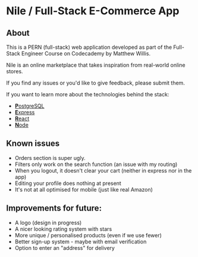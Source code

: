 # Nile / Full-Stack E-Commerce App

## About

This is a PERN (full-stack) web application developed as part of the Full-Stack Engineer Course on Codecademy by Matthew Willis.

Nile is an online marketplace that takes inspiration from real-world online stores.

If you find any issues or you'd like to give feedback, please submit them.

If you want to learn more about the technologies behind the stack:
* [**P**ostgreSQL](https://www.postgresql.org/)
* [**E**xpress](https://www.expressjs.com/)
* [**R**eact](https://reactjs.org/)
* [**N**ode](https://nodejs.org/)

## Known issues

* Orders section is super ugly.
* Filters only work on the search function (an issue with my routing)
* When you logout, it doesn't clear your cart (neither in express nor in the app)
* Editing your profile does nothing at present
* It's not at all optimised for mobile (just like real Amazon)

## Improvements for future:

* A logo (design in progress)
* A nicer looking rating system with stars
* More unique / personalised products (even if we use fewer)
* Better sign-up system - maybe with email verification
* Option to enter an "address" for delivery

